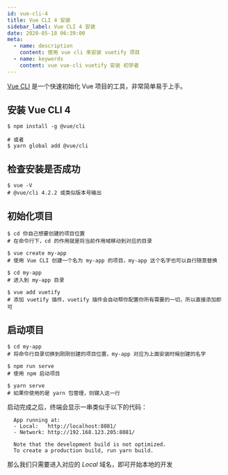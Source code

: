 ```yaml
---
id: vue-cli-4
title: Vue CLI 4 安装
sidebar_label: Vue CLI 4 安装
date: 2020-05-18 06:39:00
meta:
  - name: description
    content: 使用 vue cli 来安装 vuetify 项目
  - name: keywords
    content: vue vue-cli vuetify 安装 初学者
---
```


[Vue CLI](https://cli.vuejs.org/) 是一个快速初始化 Vue 项目的工具，非常简单易于上手。

## 安装 Vue CLI 4

```shell
$ npm install -g @vue/cli

# 或者
$ yarn global add @vue/cli
```

## 检查安装是否成功

```shell
$ vue -V
# @vue/cli 4.2.2 或类似版本号输出
```

## 初始化项目

```shell
$ cd 你自己想要创建的项目位置
# 在命令行下，cd 的作用就是将当前作用域移动到对应的目录

$ vue create my-app
# 使用 Vue CLI 创建一个名为 my-app 的项目，my-app 这个名字也可以自行随意替换

$ cd my-app
# 进入到 my-app 目录

$ vue add vuetify
# 添加 vuetify 插件，vuetify 插件会自动帮你配置你所有需要的一切，所以直接添加即可
```

## 启动项目

```shell
$ cd my-app
# 将命令行目录切换到刚刚创建的项目位置，my-app 对应为上面安装时候创建的名字

$ npm run serve
# 使用 npm 启动项目

$ yarn serve
# 如果你使用的是 yarn 包管理，则键入这一行
```

启动完成之后，终端会显示一串类似于以下的代码：

```shell
  App running at:
  - Local:   http://localhost:8081/
  - Network: http://192.168.123.205:8081/

  Note that the development build is not optimized.
  To create a production build, run yarn build.
```

那么我们只需要进入对应的 _Local_ 域名，即可开始本地的开发
